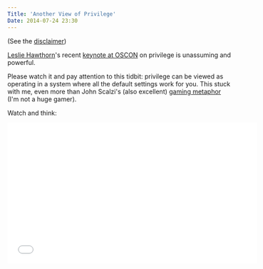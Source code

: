 ```yaml
---
Title: 'Another View of Privilege'
Date: 2014-07-24 23:30
---
```


(See the [disclaimer](http://www.monkinetic.com/2014/07/22/a-genderprivilege-topic-disclaimer))

[Leslie Hawthorn](https://twitter.com/lhawthorn)'s recent [keynote at OSCON](https://www.youtube.com/watch?v=kWRCQYRZJzo) on privilege is unassuming and powerful.

Please watch it and pay attention to this tidbit: privilege can be viewed as operating in a system where all the default settings work for you. This stuck with me, even more than John Scalzi's (also excellent) [gaming metaphor](http://whatever.scalzi.com/2012/05/15/straight-white-male-the-lowest-difficulty-setting-there-is/) (I'm not a huge gamer).

Watch and think:

<iframe width="560" height="315" src="//www.youtube.com/embed/kWRCQYRZJzo" frameborder="0" allowfullscreen></iframe>
